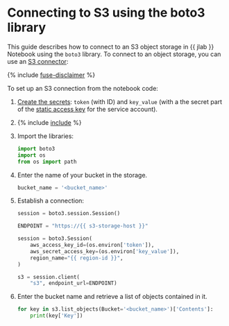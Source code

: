 # Connecting to S3 using the boto3 library

This guide describes how to connect to an S3 object storage in {{ jlab }} Notebook using the `boto3` library. To connect to an object storage, you can use an [S3 connector](s3-connectors.md):

{% include [fuse-disclaimer](../../../_includes/datasphere/fuse-disclaimer.md) %}

To set up an S3 connection from the notebook code:

1. [Create the secrets](secrets.md#create): `token` (with ID) and `key_value` (with a the secret part of the [static access key](../../../iam/operations/sa/create-access-key.md) for the service account).
1. {% include [include](../../../_includes/datasphere/ui-before-begin.md) %}
1. Import the libraries:

   ```python
   import boto3
   import os
   from os import path
   ```

1. Enter the name of your bucket in the storage.

   ```python
   bucket_name = '<bucket_name>'
   ```

1. Establish a connection:

   ```python
   session = boto3.session.Session()

   ENDPOINT = "https://{{ s3-storage-host }}"

   session = boto3.Session(
       aws_access_key_id=(os.environ['token']),
       aws_secret_access_key=(os.environ['key_value']),
       region_name="{{ region-id }}",
   )

   s3 = session.client(
       "s3", endpoint_url=ENDPOINT)
   ```

1. Enter the bucket name and retrieve a list of objects contained in it.

   ```python
   for key in s3.list_objects(Bucket='<bucket_name>')['Contents']:
       print(key['Key'])
   ```
